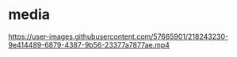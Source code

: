 # media

https://user-images.githubusercontent.com/57665901/218243230-9e414489-6879-4387-9b56-23377a7877ae.mp4

